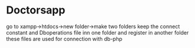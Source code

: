 # Doctorsapp
go to xampp->htdocs->new folder->make two folders
keep the connect constant and Dboperations file inn one folder  and register in another folder
these files are used for connection with db-php
